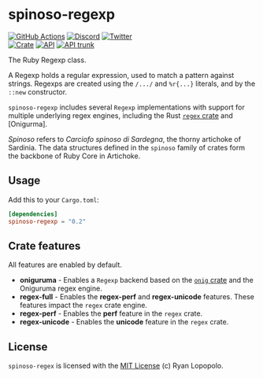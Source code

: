 # spinoso-regexp

[![GitHub Actions](https://github.com/artichoke/artichoke/workflows/CI/badge.svg)](https://github.com/artichoke/artichoke/actions)
[![Discord](https://img.shields.io/discord/607683947496734760)](https://discord.gg/QCe2tp2)
[![Twitter](https://img.shields.io/twitter/follow/artichokeruby?label=Follow&style=social)](https://twitter.com/artichokeruby)
<br>
[![Crate](https://img.shields.io/crates/v/spinoso-regexp.svg)](https://crates.io/crates/spinoso-regexp)
[![API](https://docs.rs/spinoso-regexp/badge.svg)](https://docs.rs/spinoso-regexp)
[![API trunk](https://img.shields.io/badge/docs-trunk-blue.svg)](https://artichoke.github.io/artichoke/spinoso_regexp/)

The Ruby Regexp class.

A Regexp holds a regular expression, used to match a pattern against strings.
Regexps are created using the `/.../` and `%r{...}` literals, and by the `::new`
constructor.

`spinoso-regexp` includes several `Regexp` implementations with support for
multiple underlying regex engines, including the Rust [`regex` crate] and
[Onigurma].

[`regex` crate]: https://docs.rs/regex
[oniguruma]: https://github.com/kkos/oniguruma

_Spinoso_ refers to _Carciofo spinoso di Sardegna_, the thorny artichoke of
Sardinia. The data structures defined in the `spinoso` family of crates form the
backbone of Ruby Core in Artichoke.

## Usage

Add this to your `Cargo.toml`:

```toml
[dependencies]
spinoso-regexp = "0.2"
```

## Crate features

All features are enabled by default.

- **oniguruma** - Enables a `Regexp` backend based on the [`onig` crate] and the
  Oniguruma regex engine.
- **regex-full** - Enables the **regex-perf** and **regex-unicode** features.
  These features impact the `regex` crate engine.
- **regex-perf** - Enables the **perf** feature in the `regex` crate.
- **regex-unicode** - Enables the **unicode** feature in the `regex` crate.

[`onig` crate]: https://docs.rs/onig

## License

`spinoso-regex` is licensed with the [MIT License](LICENSE) (c) Ryan Lopopolo.
